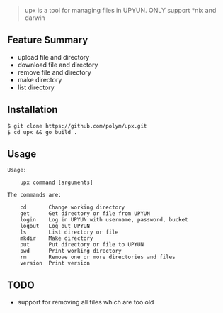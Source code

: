 > upx is a tool for managing files in UPYUN. ONLY support \*nix and darwin

## Feature Summary

- upload file and directory
- download file and directory
- remove file and directory
- make directory
- list directory


## Installation

```
$ git clone https://github.com/polym/upx.git
$ cd upx && go build .
```

## Usage

```
Usage:

	upx command [arguments]

The commands are:

	cd       Change working directory
	get      Get directory or file from UPYUN
	login    Log in UPYUN with username, password, bucket
	logout   Log out UPYUN
	ls       List directory or file
	mkdir    Make directory
	put      Put directory or file to UPYUN
	pwd      Print working directory
	rm       Remove one or more directories and files
	version  Print version

```


## TODO

- support for removing all files which are too old
